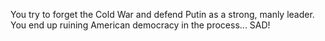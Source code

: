 You try to forget the Cold War and defend Putin as a strong, manly leader. You end up ruining American democracy in the process... SAD!
